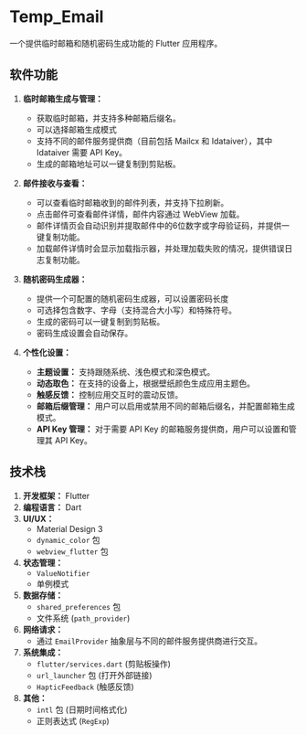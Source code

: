 # Temp_Email

一个提供临时邮箱和随机密码生成功能的 Flutter 应用程序。

## 软件功能

1.  **临时邮箱生成与管理：**
    *   获取临时邮箱，并支持多种邮箱后缀名。
    *   可以选择邮箱生成模式
    *   支持不同的邮件服务提供商（目前包括 Mailcx 和 Idataiver），其中 Idataiver 需要 API Key。
    *   生成的邮箱地址可以一键复制到剪贴板。

2.  **邮件接收与查看：**
    *   可以查看临时邮箱收到的邮件列表，并支持下拉刷新。
    *   点击邮件可查看邮件详情，邮件内容通过 WebView 加载。
    *   邮件详情页会自动识别并提取邮件中的6位数字或字母验证码，并提供一键复制功能。
    *   加载邮件详情时会显示加载指示器，并处理加载失败的情况，提供错误日志复制功能。

3.  **随机密码生成器：**
    *   提供一个可配置的随机密码生成器，可以设置密码长度
    *   可选择包含数字、字母（支持混合大小写）和特殊符号。
    *   生成的密码可以一键复制到剪贴板。
    *   密码生成设置会自动保存。

4.  **个性化设置：**
    *   **主题设置：** 支持跟随系统、浅色模式和深色模式。
    *   **动态取色：** 在支持的设备上，根据壁纸颜色生成应用主题色。
    *   **触感反馈：** 控制应用交互时的震动反馈。
    *   **邮箱后缀管理：** 用户可以启用或禁用不同的邮箱后缀名，并配置邮箱生成模式。
    *   **API Key 管理：** 对于需要 API Key 的邮箱服务提供商，用户可以设置和管理其 API Key。


## 技术栈

1.  **开发框架：** Flutter
2.  **编程语言：** Dart
3.  **UI/UX：**
    *   Material Design 3
    *   `dynamic_color` 包
    *   `webview_flutter` 包
4.  **状态管理：**
    *   `ValueNotifier`
    *   单例模式
5.  **数据存储：**
    *   `shared_preferences` 包
    *   文件系统 (`path_provider`)
6.  **网络请求：**
    *   通过 `EmailProvider` 抽象层与不同的邮件服务提供商进行交互。
7.  **系统集成：**
    *   `flutter/services.dart` (剪贴板操作)
    *   `url_launcher` 包 (打开外部链接)
    *   `HapticFeedback` (触感反馈)
8.  **其他：**
    *   `intl` 包 (日期时间格式化)
    *   正则表达式 (`RegExp`)

